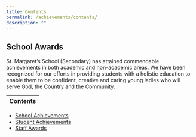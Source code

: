 ```yaml
---
title: Contents
permalink: /achievements/contents/
description: ""
---
```

School Awards
-------------

St. Margaret’s School (Secondary) has attained commendable achievements in both academic and non-academic areas. We have been recognized for our efforts in providing students with a holistic education to enable them to be confident, creative and caring young ladies who will serve God, the Country and the Community.



| Contents | 
| -------- | 
* [School Achievements](/achievements/school-achievements/moe-masterplan-of-awards/)
* [Student Achievements](/achievements/student-achievements/)
* [Staff Awards](/achievements/staff-awards/)
